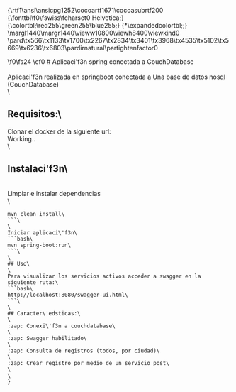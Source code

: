 {\rtf1\ansi\ansicpg1252\cocoartf1671\cocoasubrtf200
{\fonttbl\f0\fswiss\fcharset0 Helvetica;}
{\colortbl;\red255\green255\blue255;}
{\*\expandedcolortbl;;}
\margl1440\margr1440\vieww10800\viewh8400\viewkind0
\pard\tx566\tx1133\tx1700\tx2267\tx2834\tx3401\tx3968\tx4535\tx5102\tx5669\tx6236\tx6803\pardirnatural\partightenfactor0

\f0\fs24 \cf0 # Aplicaci\'f3n spring conectada a CouchDatabase\
\
Aplicaci\'f3n realizada en springboot conectada a Una base de datos nosql (CouchDatabase)\
\
## Requisitos:\
Clonar el docker de la siguiente url:\
Working..\
\
## Instalaci\'f3n\
\
Limpiar e instalar dependencias\
\
```bash\
mvn clean install\
```\
\
Iniciar aplicaci\'f3n\
```bash\
mvn spring-boot:run\
```\
\
## Uso\
\
Para visualizar los servicios activos acceder a swagger en la siguiente ruta:\
```bash\
http://localhost:8080/swagger-ui.html\
```\
\
## Caracter\'edsticas:\
\
:zap: Conexi\'f3n a couchdatabase\
\
:zap: Swagger habilitado\
\
:zap: Consulta de registros (todos, por ciudad)\
\
:zap: Crear registro por medio de un servicio post\
\
\
}